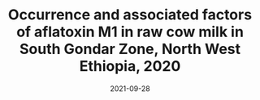 ---
title: "Occurrence and associated factors of aflatoxin M1 in raw cow milk in South Gondar Zone, North West Ethiopia, 2020"
collection: publications
permalink: /publication/2021-Wiley
date: 2021-09-28
venue: 'Wiley, Food Science & Nutrition'
paperurl: '/files/pdf/publication/publication04.pdf'
link: 'DOI: 10.1002/fsn3.2589'
citation: 'Admasu, F.T.; Melak, A.; Demissie, B.; Yenew, C.; M.L Habte.; Bekele, T.T.; Feyesa, T.O.; Chanie, E.S.; Medhin, M.T.G.; Malik, T.; et al. Occurrence and associated factors of aflatoxin M1 in raw cow milk in South Gondar Zone, North West Ethiopia, 2020. Food Sci. Nutr. 2021, 9, 6286–6293'
---